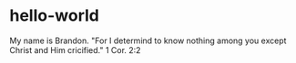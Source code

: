 # hello-world
My name is Brandon. "For I determind to know nothing among you except Christ and Him cricified." 1 Cor. 2:2
